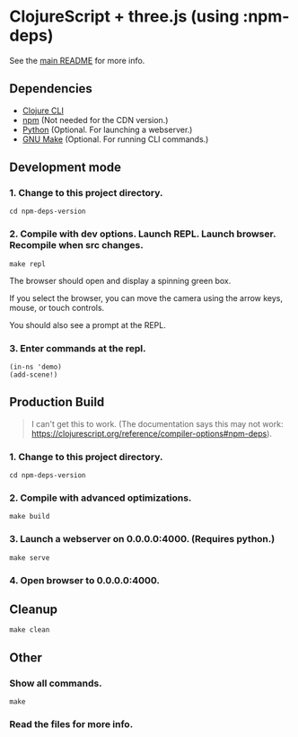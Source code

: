 # ClojureScript + three.js (using :npm-deps)

See the [main README](../README.md) for more info.

## Dependencies

* [Clojure CLI](https://clojure.org/guides/deps_and_cli)
* [npm](https://www.npmjs.com/) (Not needed for the CDN version.)
* [Python](https://www.python.org/) (Optional. For launching a webserver.)
* [GNU Make](https://www.gnu.org/software/make/) (Optional. For running CLI commands.)

## Development mode

### 1. Change to this project directory.
```
cd npm-deps-version
```

### 2. Compile with dev options. Launch REPL. Launch browser. Recompile when src changes.
```
make repl
```

The browser should open and display a spinning green box.

If you select the browser, you can move the camera using the arrow keys, mouse,
or touch controls.

You should also see a prompt at the REPL.

### 3. Enter commands at the repl.

```
(in-ns 'demo)
(add-scene!)
```

## Production Build

> I can't get this to work. (The documentation says this may not work:
> https://clojurescript.org/reference/compiler-options#npm-deps).

### 1. Change to this project directory.
```
cd npm-deps-version
```

### 2. Compile with advanced optimizations.
```
make build
```

### 3. Launch a webserver on 0.0.0.0:4000. (Requires python.)
```
make serve
```

### 4. Open browser to 0.0.0.0:4000.

## Cleanup
```
make clean
```

## Other

### Show all commands.
```
make
```

### Read the files for more info.
